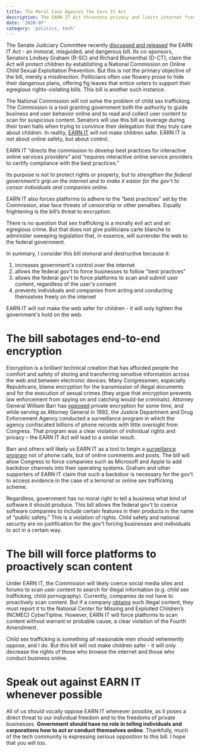 ```yaml
---
title: The Moral Case Against the Earn It Act
description: The EARN IT Act threatens privacy and limits internet freedom
date: '2020-07'
category: 'politics, tech'
---
```


The Senate Judiciary Committee recently [discussed and released](https://www.congress.gov/bill/116th-congress/senate-bill/3398) the EARN IT Act - an immoral, misguided, and dangerous bill. Its co-sponsors, Senators Lindsey Graham (R-SC) and Richard Blumenthal (D-CT), claim the Act will protect children by establishing a National Commission on Online Child Sexual Exploitation Prevention. But this is not the primary objective of the bill, merely a misdirection. Politicians often use flowery prose to hide their dangerous plans, offering fig leaves that entice voters to support their egregious rights-violating bills. This bill is another such instance.

The National Commission will not solve the problem of child sex trafficking. The Commission is a tool granting government both the authority to guide business and user behavior online and to read and collect user content to scan for suspicious content. Senators will use this bill as leverage during their town halls when trying to convince their delegation that they truly care about children. In reality, [EARN IT](https://www.congress.gov/116/bills/s3398/BILLS-116s3398is.pdf) will not make children safer. EARN IT is not about online safety, but about control.

EARN IT “directs the commission to develop best practices for interactive online services providers” and “requires interactive online service providers to certify compliance with the best practices.”

Its purpose is not to protect rights or property, but to *strengthen the federal government’s grip on the internet and to make it easier for the gov’t to censor individuals and companies online*.

EARN IT also forces platforms to adhere to the “best practices” set by the Commission, else face threats of censorship or other penalties. Equally frightening is the bill’s threat to encryption.

There is no question that sex trafficking is a morally evil act and an egregious crime. But that does not give politicians carte blanche to administer sweeping legislation that, in essence, will surrender the web to the federal government.

In summary, I consider this bill immoral and destructive because it:

1. increases government's control over the internet
2. allows the federal gov't to force businesses to follow "best practices"
3. allows the federal gov't to force platforms to scan and submit user content, regardless of the user's consent
4. prevents individuals and companies from acting and conducting themselves freely on the internet

EARN IT will not make the web safer for children - it will only tighten the government's hold on the web.

# The bill sabotages end-to-end encryption

Encryption is a brilliant technical creation that has afforded people the comfort and safety of storing and transferring sensitive information across the web and between electronic devices. Many Congressmen, especially Republicans, blame encryption for the transmission of illegal documents and for the execution of sexual crimes (they argue that encryption prevents law enforcement from spying on and catching would-be criminals). Attorney General William Barr has [opposed](https://www.wsj.com/articles/barrs-encryption-push-is-decades-in-the-making-but-troubles-some-at-fbi-11579257002) private encryption for some time, and while serving as Attorney General in 1992, the Justice Department and Drug Enforcement Agency conducted a surveillance program in which the agency confiscated billions of phone records with little oversight from Congress. That program was a clear violation of individual rights and privacy – the EARN IT Act will lead to a similar result.

Barr and others will likely us EARN IT as a tool to begin a [surveillance program](https://www.usatoday.com/story/news/politics/2019/03/28/review-finds-phone-data-dragnet-dea-doj-began-without-legal-review/3299438002/) not of phone calls, but of online comments and posts. The bill will allow Congress to force companies such as Microsoft and Apple to add backdoor channels into their operating systems. Graham and other supporters of EARN IT claim that such a backdoor is necessary for the gov't to access evidence in the case of a terrorist or online sex trafficking scheme.

Regardless, government has no moral right to tell a business what kind of software it should produce. This bill allows the federal gov't to coerce software companies to include certain features in their products in the name of “public safety.” This is a violation of rights. Child safety and national security are no justification for the gov't forcing businesses and individuals to act in a certain way.

# The bill will force platforms to proactively scan content

Under EARN IT, the Commission will likely coerce social media sites and forums to scan user content to search for illegal information (e.g. child sex trafficking, child pornography). Currently, companies do not have to proactively scan content. But if a company [obtains](https://www.law.cornell.edu/uscode/text/18/2258A) such illegal content, they must report it to the National Center for Missing and Exploited Children’s (NCMEC) CyberTipline. However, EARN IT will force platforms to scan content without warrant or probable cause, a clear violation of the Fourth Amendment.

Child sex trafficking is something _all_ reasonable men should vehemently oppose, and I do. But this bill will not make children safer - it will only decrease the rights of those who browse the internet and those who conduct business online.

# Speak out against EARN IT whenever possible

All of us should vocally oppose EARN IT whenever possible, as it poses a direct threat to our individual freedom and to the freedoms of private businesses. **Government should have no role in telling individuals and corporations how to act or conduct themselves online**. Thankfully, much of the tech community is expressing serious opposition to this bill. I hope that you will too.
